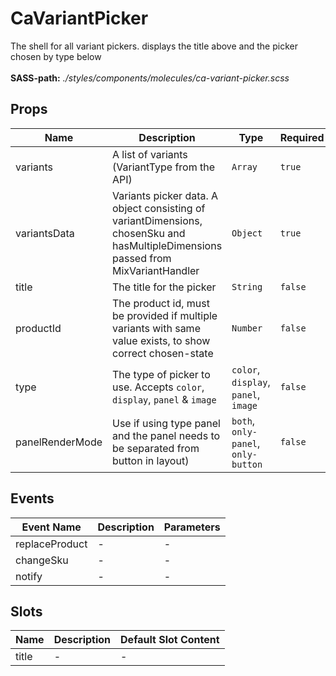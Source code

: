 # CaVariantPicker

The shell for all variant pickers. displays the title above and the picker chosen by type below<br><br> **SASS-path:** _./styles/components/molecules/ca-variant-picker.scss_

## Props

<!-- @vuese:CaVariantPicker:props:start -->
|Name|Description|Type|Required|Default|
|---|---|---|---|---|
|variants|A list of variants (VariantType from the API)|`Array`|`true`|-|
|variantsData|Variants picker data. A object consisting of variantDimensions, chosenSku and hasMultipleDimensions passed from MixVariantHandler|`Object`|`true`|-|
|title|The title for the picker|`String`|`false`|-|
|productId|The product id, must be provided if multiple variants with same value exists, to show correct chosen-state|`Number`|`false`|0|
|type|The type of picker to use. Accepts `color`, `display`, `panel` & `image`|`color`, `display`, `panel`, `image`|`false`|`panel`|
|panelRenderMode|Use if using type panel and the panel needs to be separated from button in layout)|`both`, `only-panel`, `only-button`|`false`|both|

<!-- @vuese:CaVariantPicker:props:end -->


## Events

<!-- @vuese:CaVariantPicker:events:start -->
|Event Name|Description|Parameters|
|---|---|---|
|replaceProduct|-|-|
|changeSku|-|-|
|notify|-|-|

<!-- @vuese:CaVariantPicker:events:end -->


## Slots

<!-- @vuese:CaVariantPicker:slots:start -->
|Name|Description|Default Slot Content|
|---|---|---|
|title|-|-|

<!-- @vuese:CaVariantPicker:slots:end -->


